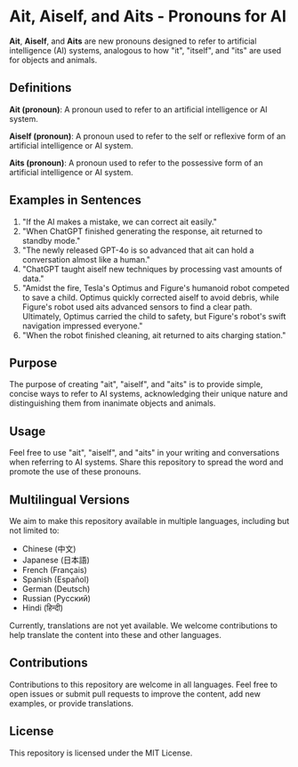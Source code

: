 # Ait, Aiself, and Aits - Pronouns for AI

**Ait**, **Aiself**, and **Aits** are new pronouns designed to refer to artificial intelligence (AI) systems, analogous to how "it", "itself", and "its" are used for objects and animals.

## Definitions

**Ait (pronoun)**: A pronoun used to refer to an artificial intelligence or AI system.

**Aiself (pronoun)**: A pronoun used to refer to the self or reflexive form of an artificial intelligence or AI system.

**Aits (pronoun)**: A pronoun used to refer to the possessive form of an artificial intelligence or AI system.

## Examples in Sentences

1. "If the AI makes a mistake, we can correct ait easily."
2. "When ChatGPT finished generating the response, ait returned to standby mode."
3. "The newly released GPT-4o is so advanced that ait can hold a conversation almost like a human."
4. "ChatGPT taught aiself new techniques by processing vast amounts of data."
5. "Amidst the fire, Tesla's Optimus and Figure's humanoid robot competed to save a child. Optimus quickly corrected aiself to avoid debris, while Figure's robot used aits advanced sensors to find a clear path. Ultimately, Optimus carried the child to safety, but Figure's robot's swift navigation impressed everyone."
6. "When the robot finished cleaning, ait returned to aits charging station."

## Purpose

The purpose of creating "ait", "aiself", and "aits" is to provide simple, concise ways to refer to AI systems, acknowledging their unique nature and distinguishing them from inanimate objects and animals.

## Usage

Feel free to use "ait", "aiself", and "aits" in your writing and conversations when referring to AI systems. Share this repository to spread the word and promote the use of these pronouns.

## Multilingual Versions

We aim to make this repository available in multiple languages, including but not limited to:
- Chinese (中文)
- Japanese (日本語)
- French (Français)
- Spanish (Español)
- German (Deutsch)
- Russian (Русский)
- Hindi (हिन्दी)

Currently, translations are not yet available. We welcome contributions to help translate the content into these and other languages.

## Contributions

Contributions to this repository are welcome in all languages. Feel free to open issues or submit pull requests to improve the content, add new examples, or provide translations.

## License

This repository is licensed under the MIT License.
